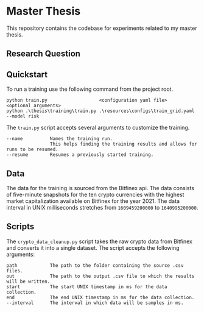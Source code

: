 # Master Thesis

This repository contains the codebase for experiments related to my master thesis.

## Research Question

## Quickstart

To run a training use the following command from the project root.

```
python train.py                   <configuration yaml file>           <optional arguments>
python .\thesis\training\train.py .\resources\configs\train_grid.yaml --model risk
```

The `train.py` script accepts several arguments to customize the training.

```
--name          Names the training run.
                This helps finding the training results and allows for runs to be resumed.
--resume        Resumes a previously started training.
```

## Data

The data for the training is sourced from the Bitfinex api. The data consists of five-minute snapshots for the ten crypto currencies with the highest market capitalization available on Bitfinex for the year 2021. The data interval in UNIX milliseconds stretches from `1609459200000` to `1640995200000`.

## Scripts

The `crypto_data_cleanup.py` script takes the raw crypto data from Bitfinex and converts it into a single dataset. The script accepts the following arguments:

```
path            The path to the folder containing the source .csv files.
out             The path to the output .csv file to which the results will be written.
start           The start UNIX timestamp in ms for the data collection.
end             The end UNIX timestamp in ms for the data collection.
--interval      The interval in which data will be samples in ms.
```

